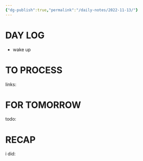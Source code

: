 ```yaml
---
{"dg-publish":true,"permalink":"/daily-notes/2022-11-13/"}
---
```



# DAY LOG
- wake up
# TO PROCESS

links:

# FOR TOMORROW

todo:

# RECAP

i did:
